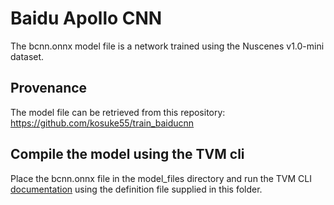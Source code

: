 # Baidu Apollo CNN

The bcnn.onnx model file is a network trained using the Nuscenes v1.0-mini dataset.

## Provenance

The model file can be retrieved from this repository:
<https://github.com/kosuke55/train_baiducnn>

## Compile the model using the TVM cli

Place the bcnn.onnx file in the model_files directory and run the TVM CLI
[documentation](../../../../scripts/tvm_cli/README.md) using the definition file
supplied in this folder.
